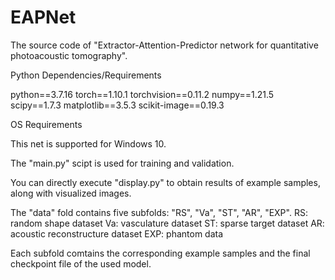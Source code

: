 # EAPNet
The source code of "Extractor-Attention-Predictor network for quantitative photoacoustic tomography".

Python Dependencies/Requirements

python==3.7.16
torch==1.10.1
torchvision==0.11.2
numpy==1.21.5
scipy==1.7.3
matplotlib==3.5.3
scikit-image==0.19.3

OS Requirements

This net is supported for Windows 10.

The "main.py" scipt is used for training and validation.

You can directly execute "display.py" to obtain results of example samples, along with visualized images.

The "data" fold contains five subfolds: "RS", "Va", "ST", "AR", "EXP".
RS: random shape dataset
Va: vasculature dataset
ST: sparse target dataset
AR: acoustic reconstructure dataset
EXP: phantom data

Each subfold comtains the corresponding example samples and the final checkpoint file of the used model.
